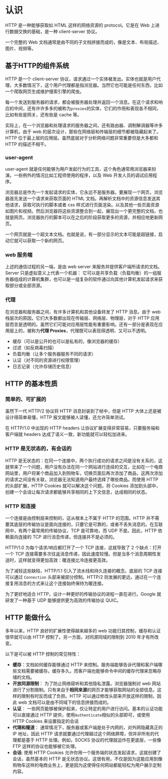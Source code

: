 # 认识

HTTP 是一种能够获取如 HTML 这样的网络资源的 protocol。它是在 Web 上进行数据交换的基础，是一种 client-server 协议。

一个完整的 Web 文档通常是由不同的子文档拼接而成的，像是文本、布局描述、图片、视频等。

## 基于HTTP的组件系统

HTTP 是一个 client-server 协议，请求通过一个实体被发出。实体也就是用户代理，大多数情况下，这个用户代理都是指浏览器。当然它也可能是任何东西，比如一个爬取网页生成维护搜索引擎的爬虫。

每一个发送到服务器的请求，都会被服务器处理并返回一个消息。在这个请求和响应的中间，还有许许多多的被称为`proxies`的实体，它们的作用和表现各不相同，比如有些是网关，还有些是 cache 等。

实际上，在一个浏览器和处理请求的服务器之间，还有路由器、调制解调器等许多计算机，由于 web 的层次设计，那些在网络层和传输层的细节都被隐藏起来了。HTTP 位于最上层的应用层。虽然底层对于分析网络问题非常重要但是大多都和 HTTP 的描述不相干。

### user-agent

user-agent 就是任何能够为用户发起行为的工具，这个角色通常用浏览器来扮演。一些例外的情况比如工程师使用的程序，以及 Web 开发人员的调试应用程序。

浏览器总是作为一个发起请求的实体，它永远不是服务器。要展现一个网页，浏览器首先发送一个请求来获取页面的 HTML 文档。再解析文档中的资源信息发送其他请求，获取可执行的脚本或者 css 样式进行页面渲染。以及其他一些页面资源如图片和视频。然后浏览器将这些资源整合到一起，展现出一个更完整的文档，也就是网页。浏览器执行的脚本可以在之后的阶段获取更多的资源，并相应地更新网页。

一个网页就是一个超文本文档。也就是说，有一部分显示的文本可能是超链接，启动它就可以获取一个新的网页。

### web 服务端

上述的通信过程的另一端，是由 web server 来服务并提供客户端所请求的文档。Server 只是虚拟意义上代表一个机器： 它可以是共享负载（负载均衡）的一组服务器组成的计算机集群，也可以是一组复杂的软件通过向其他计算机发起请求来获取部分或全部资源。

### 代理

在浏览器和服务器之间，有许多计算机和其他设备转发了 HTTP 消息。由于 web 栈层次的原因，它们大多数都出现在传输层、网络层、物理层，对于 HTTP 应用层而言是透明的。虽然它们可能对应用层性能有重要影响。还有一部分是表现在应用层上的，被称为**代理 Proxies**，代理既可以表现得透明、又可以不透明。

- 缓存（可以是公开的也可以是私有的，像浏览器的缓存）
- 过滤（如反病毒扫描）
- 负载均衡（让多个服务器服务不同的请求）
- 认证（对不同的资源进行权限管理）
- 日志记录（允许存储历史信息）

## HTTP 的基本性质

### 简单的、可扩展的

虽然下一代 HTTP/2 协议将 HTTP 消息封装到了帧中，但是 HTTP 大体上还是被设计得简单易懂，HTTP 报文能够被人读懂，还允许简单测试。

在 HTTP/1.0 中出现的 HTTP headers 让协议扩展变得非常容易，只要服务端和客户端就 headers 达成了语义一致，新功能就可以轻松加进来。


### HTTP 是无状态的，有会话的

HTTP 是无状态的：在同一个连接中，两个执行成功的请求之间是没有关系的，这就带来了一个问题，用户没有办法在同一个网站进行连续的交互，比如在一个电商网站里，用户将某个商品加入到购物车，切换页面后再次添加了商品，这两次添加的请求之间没有关联，浏览器无法知道用户最终选择了哪些商品。而使用 HTTP 的头部扩展，HTTP Cookies 就可以解决这个问题。将 Cookies 添加到头部中，创建一个会话让每次请求都能够共享相同的上下文信息，达成相同的状态。

### HTTP 和连接

一个连接是由控制层来控制的，这从根本上不属于 HTTP 的范围。HTTP 并不需要其底层的传输协议是面向连接的，只要它是可靠的，或者不丢失消息的。在互联网中，有两个最常用的传输协议，TCP 是可靠地，而 UDP 不是。因此，HTTP 依赖面向连接的 TCP 进行消息传递，但连接并不是必须的。

HTTP/1.0 为每个请求/响应都打开了一个 TCP 连接，这就导致了 2 个缺点：打开一个 TCP 连接需要多次往返消息传递，因此速度较慢。但是当多个消息周期性发送时，这样就变得更加高效：暖连接比冷连接更高效。

为了减轻这些缺陷，HTTP/1.1 引入了流水线和持久连接的概念。底层的 TCP 连接可以通过 `Connection` 头部来被部分控制。HTTP/2 则发展的更远，通过在一个连接复用消息的方式来让这个连接始终保持为暖连接。

为了更好地适合 HTTP，设计一种更好的传输协议的进程一直在进行。Google 就研发了一种基于 UDP 能够提供更为高效的传输协议 QUIC。

## HTTP 能做什么

多年以来，HTTP 良好的扩展性使得越来越多的 web 功能归其控制，缓存和认证很早就可以由 HTTP 控制了。另一方面，对同源同域的限制到 2010 年才有所改变。

以下是可以被 HTTP 控制的常见特性：

- **缓存**：文档如何缓存能够通过 HTTP 来控制。服务端能够告诉代理和客户端哪些文档需要被缓存。缓存多久。而客户端也能够命令中间的缓存代理来忽略存储的文档。
- **开放同源限制**： 为了防止网络窥听和其他隐私泄露。浏览器强制对 web 网站进行了分割限制。只有来自于**相同来源**的网页才能够获取网站的全部信息。这样的限制有时反而成了负担。HTTP 可以通过修改头部来开放这样的限制，因此 web 文档可以是由不同域下的信息拼接而成的。
- **认证**： 一些网页能够被保护起来，仅让特定的用户进行访问。基本的认证功能可以直接通过 HTTP 提供，使用`Authenticate`相似的头部即可，或使用 HTTP Cookies 来设置指定的会话
- **代理和隧道**： 通常情况下，服务器或客户端是处于内网的，对外网隐藏真正的 IP 地址，因此 HTTP 请求就要通过代理越过这个网络屏障，但并非所有的代理都是基于 HTTP 处理。例如，SOCKS 协议的代理就运作在更底层，一些像 FTP 这样的协议也能够被它处理。
- **会话**: 使用 HTTP Cookies 允许你用一个服务端的状态发起请求，这就创建了会话，虽然基本的 HTTP 是无状态协议。这很有用，不仅是因为这能应用到像购物车这样的电商业务上，更是因为这使得任何网站都能轻松为用户展示定制内容。
